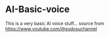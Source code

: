 # AI-Basic-voice
This is a very basic AI voice stuff... source from https://www.youtube.com/@sudosuchannel
